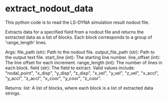 # extract_nodout_data
This python code is to read the LS-DYNA simulation result nodout file.

Extracts data for a specified field from a nodout file and returns the extracted data as a list of blocks.
Each block corresponds to a group of 'range_length' lines.
  
Args:
    file_path (str): Path to the nodout file.
    output_file_path (str): Path to the output text file.
    start_line (int): The starting line number.
    line_offset (int): The line offset for each increment.
    range_length (int): The number of lines in each block.
    field (str): The field to extract. Valid values include:
                  "nodal_point", "x_disp", "y_disp", "z_disp", 
                  "x_vel", "y_vel", "z_vel", "x_accl", "y_accl", "z_accl",
                  "x_coor", "y_coor", "z_coor".
  
Returns:
    list: A list of blocks, where each block is a list of extracted data strings.
